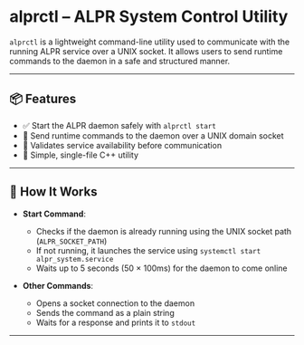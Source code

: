 # alprctl – ALPR System Control Utility

`alprctl` is a lightweight command-line utility used to communicate with the running ALPR service over a UNIX socket. It allows users to send runtime commands to the daemon in a safe and structured manner.

---

## 📦 Features

- ✅ Start the ALPR daemon safely with `alprctl start`
- 🔌 Send runtime commands to the daemon over a UNIX domain socket
- 🧪 Validates service availability before communication
- 🧾 Simple, single-file C++ utility

---

## 🧠 How It Works

- **Start Command**:
  - Checks if the daemon is already running using the UNIX socket path (`ALPR_SOCKET_PATH`)
  - If not running, it launches the service using `systemctl start alpr_system.service`
  - Waits up to 5 seconds (50 × 100ms) for the daemon to come online

- **Other Commands**:
  - Opens a socket connection to the daemon
  - Sends the command as a plain string
  - Waits for a response and prints it to `stdout`

---